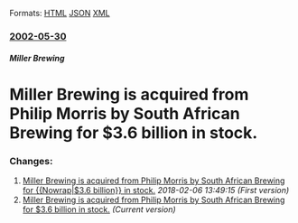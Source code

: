 
Formats: [HTML](/news/2002/05/30/miller-brewing-is-acquired-from-philip-morris-by-south-african-brewing-for-3-6-billion-in-stock.html)  [JSON](/news/2002/05/30/miller-brewing-is-acquired-from-philip-morris-by-south-african-brewing-for-3-6-billion-in-stock.json)  [XML](/news/2002/05/30/miller-brewing-is-acquired-from-philip-morris-by-south-african-brewing-for-3-6-billion-in-stock.xml)  

### [2002-05-30](/news/2002/05/30/index.md)

##### Miller Brewing
#  Miller Brewing is acquired from Philip Morris by South African Brewing for $3.6 billion in stock.




### Changes:

1. [ Miller Brewing is acquired from Philip Morris by South African Brewing for {{Nowrap|$3.6 billion}} in stock.](/news/2002/05/30/miller-brewing-is-acquired-from-philip-morris-by-south-african-brewing-for-nowrap-3-6-billion-in-stock.md) _2018-02-06 13:49:15 (First version)_
1. [ Miller Brewing is acquired from Philip Morris by South African Brewing for $3.6 billion in stock.](/news/2002/05/30/miller-brewing-is-acquired-from-philip-morris-by-south-african-brewing-for-3-6-billion-in-stock.md) _(Current version)_
